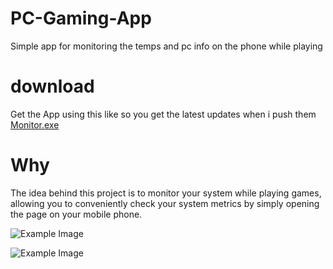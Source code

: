 # PC-Gaming-App
Simple app for monitoring the temps and pc info on the phone while playing

# download 
Get the App using this like so you get the latest updates when i push them [Monitor.exe](https://github.com/Samer-Ismael/PC-Gaming-App/releases/download/1.3.9/Monitor.exe)

# Why
The idea behind this project is to monitor your system while playing games, allowing you to conveniently check your system metrics by simply opening the page on your mobile phone.

![Example Image](/lib/Skärmbild%202025-01-page.png)

![Example Image](/lib/Skärmbild%202025-01-21%20110139.png)

